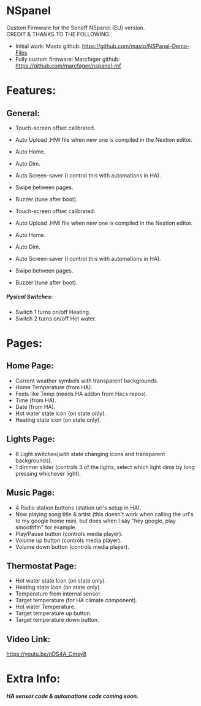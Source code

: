 # NSpanel  
 Custom Firmware for the Sonoff NSpanel (EU) version.  
 CREDIT & THANKS TO THE FOLLOWING.  
 * Initial work: Masto github: https://github.com/masto/NSPanel-Demo-Files  
 * Fully custom firmware: Marcfager github: https://github.com/marcfager/nspanel-mf  

# Features:  

## General: 
* Touch-screen offset calibrated.  
* Auto Upload .HMI file when new one is compiled in the Nextion editor.
* Auto Home.  
* Auto Dim.  
* Auto Screen-saver (I control this with automations in HA).  
* Swipe between pages.  
* Buzzer (tune after boot).  

* Touch-screen offset calibrated.  
* Auto Upload .HMI file when new one is compiled in the Nextion editor.  
* Auto Home.  
* Auto Dim.  
* Auto Screen-saver (I control this with automations in HA).  
* Swipe between pages.  
* Buzzer (tune after boot).  
  
##### Pysical Switches:  
* Switch 1 turns on/off Heating.  
* Switch 2 turns on/off Hot water.  
  
# Pages:  
  
## Home Page:  
* Current weather symbols with transparent backgrounds.  
* Home Temperature (from HA).  
* Feels like Temp (needs HA addon from Hacs repos).   
* Time (from HA).  
* Date (from HA).  
* Hot water state icon (on state only).  
* Heating state icon (on state only).  

## Lights Page:  
* 6 Light switches(with state changing icons and transparent backgrounds).  
* 1 dimmer slider (controls 3 of the lights, select which light dims by long pressing whichever light).  

## Music Page:  
* 4 Radio station buttons (station url's setup in HA).  
* Now playing song title & artist (this doesn't work when calling the url's to my google home mini, but does when I say "hey google, play smoothfm" for example.  
* Play/Pause button (controls media player).  
* Volume up button (controls media player).  
* Volume down button (controls media player).  
  
## Thermostat Page:  
* Hot water state Icon (on state only).  
* Heating state Icon (on state only).  
* Temperature from internal sensor.  
* Target temperature (for HA climate component).  
* Hot water Temperature.  
* Target temperature up button.  
* Target temperature down button.  
  
## Video Link:  
https://youtu.be/nDS4A_Cmsy8  


# Extra Info:  
##### HA sensor code & automations code coming soon.  

